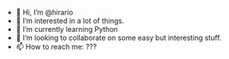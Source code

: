 - 👋 Hi, I’m @hirario
- 👀 I’m interested in a lot of things.
- 🌱 I’m currently learning Python
- 💞️ I’m looking to collaborate on some easy but interesting stuff.
- 📫 How to reach me: ???

<!---
hirario/hirario is a ✨ special ✨ repository because its `README.md` (this file) appears on your GitHub profile.
You can click the Preview link to take a look at your changes.
--->
